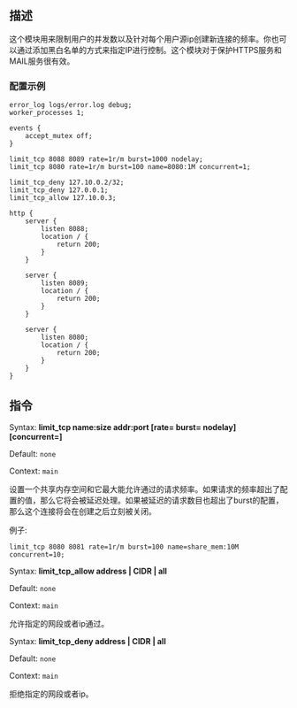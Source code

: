 ## 描述
这个模块用来限制用户的并发数以及针对每个用户源ip创建新连接的频率。你也可以通过添加黑白名单的方式来指定IP进行控制。这个模块对于保护HTTPS服务和MAIL服务很有效。

### 配置示例

    error_log logs/error.log debug;
    worker_processes 1;

    events {
        accept_mutex off;
    }

    limit_tcp 8088 8089 rate=1r/m burst=1000 nodelay;
    limit_tcp 8080 rate=1r/m burst=100 name=8080:1M concurrent=1;

    limit_tcp_deny 127.10.0.2/32;
    limit_tcp_deny 127.0.0.1;
    limit_tcp_allow 127.10.0.3;

    http {
        server {
            listen 8088;
            location / {
                return 200;
            }
        }

        server {
            listen 8089;
            location / {
                return 200;
            }
        }

        server {
            listen 8080;
            location / {
                return 200;
            }
        }
    }


## 指令

Syntax: **limit_tcp name:size addr:port [rate= burst= nodelay] [concurrent=]**

Default: `none`

Context: `main`

设置一个共享内存空间和它最大能允许通过的请求频率。如果请求的频率超出了配置的值，那么它将会被延迟处理。如果被延迟的请求数目也超出了burst的配置，那么这个连接将会在创建之后立刻被关闭。

例子:

    limit_tcp 8080 8081 rate=1r/m burst=100 name=share_mem:10M concurrent=10;


Syntax: **limit_tcp_allow address | CIDR | all**

Default: `none`

Context: `main`

允许指定的网段或者ip通过。


Syntax: **limit_tcp_deny address | CIDR | all**

Default: `none`

Context: `main`

拒绝指定的网段或者ip。
